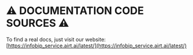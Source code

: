 # :warning: DOCUMENTATION CODE SOURCES :warning:

To find a real docs, just visit our website: [https://infobip_service.airt.ai/latest/](https://infobip_service.airt.ai/latest/)
